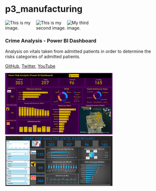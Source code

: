 # p3_manufacturing

<!DOCTYPE html>
<html>
  <head>
    <title>Pretty</title>
  </head>
  <style>
  .container {
  display: grid;
  grid-template-columns:20% 20% 20%;
  align-items: center;

}
  </style>
  <body>
    <div class="container">
      <div class="image"> <img src="https://github.com/auds-hobbies/dashboard_crime_geo_visualization" alt="This is my image." height="850px"/> </div> 
      <div class="image"> <img src="https://github.com/auds-hobbies/dashboard_crime_geo_visualization" alt="This is my second image." height="850px"/> </div> 
     <div class="image"> <img src="https://i.pinimg.com/736x/27/41/08/274108a5f7134d48d8829c98255f0b76.jpg" alt="My third image." height="850px"/> </div> 
    </div>
  </body>
</html> 




<section> 
   <h3> Crime Analysis - Power BI Dashboard </h3>
    <p> Analysis on vitals taken from admitted patients in order to determine the risks categories of admitted patients. </p>
    <p>
        <a href="https://github.com/auds-hobbies/dashboard_crime_geo_visualization" target="_blank"> GitHub</a>,
        <a href="https://www.youtube.com" target="_blank"> Twitter</a>,
        <a href="https://www.youtube.com" target="_blank"> YouTube</a>
    </p>
    <div style="width: 350 px; float: left; height: 350 px;">
        <!-- Content for the brown div goes here -->
         <img src="https://github.com/auds-hobbies/p1_heart_risk_predictor/blob/main/github_heart_risk_power_bi_dashboard.png?raw=true"  width = "350"  />
        <img src="https://github.com/auds-hobbies/p1_heart_risk_predictor/blob/main/github_heart_risk_excel_dashboard_v2.png?raw=true"  width = "350"  />
    </div> 
</section>
